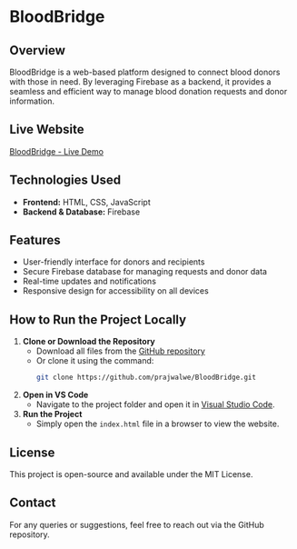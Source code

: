 # BloodBridge

## Overview
BloodBridge is a web-based platform designed to connect blood donors with those in need. By leveraging Firebase as a backend, it provides a seamless and efficient way to manage blood donation requests and donor information.

## Live Website
[BloodBridge - Live Demo](https://prajwalwe.github.io/BloodBridge/)

## Technologies Used
- **Frontend:** HTML, CSS, JavaScript
- **Backend & Database:** Firebase

## Features
- User-friendly interface for donors and recipients
- Secure Firebase database for managing requests and donor data
- Real-time updates and notifications
- Responsive design for accessibility on all devices

## How to Run the Project Locally
1. **Clone or Download the Repository**
   - Download all files from the [GitHub repository](https://github.com/prajwalwe/BloodBridge)
   - Or clone it using the command:
     ```sh
     git clone https://github.com/prajwalwe/BloodBridge.git
     ```
2. **Open in VS Code**
   - Navigate to the project folder and open it in [Visual Studio Code](https://code.visualstudio.com/).
3. **Run the Project**
   - Simply open the `index.html` file in a browser to view the website.

## License
This project is open-source and available under the MIT License.

## Contact
For any queries or suggestions, feel free to reach out via the GitHub repository.




